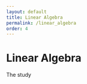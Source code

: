 ```yaml
---
layout: default
title: Linear Algebra
permalink: /linear_algebra
order: 4
---
```


# Linear Algebra
The study